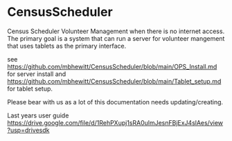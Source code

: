 # CensusScheduler

Census Scheduler Volunteer Management when there is no internet access. The primary goal is a system that can run a server for volunteer mangement that uses tablets as the primary interface.

see https://github.com/mbhewitt/CensusScheduler/blob/main/OPS_Install.md for server install and https://github.com/mbhewitt/CensusScheduler/blob/main/Tablet_setup.md for tablet setup.

Please bear with us as a lot of this documentation needs updating/creating.

Last years user guide https://drive.google.com/file/d/1RehPXupj1sRA0ulmJesnFBjExJ4slAes/view?usp=drivesdk
